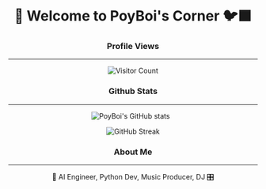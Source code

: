 <div align="center">
  <h1>👻 Welcome to PoyBoi's Corner 🐦‍⬛</h1>
</div>

<div align="center">
  <!-- <img src="https://komarev.com/ghpvc/?username=PoyBoi&color=green" alt="Profile views"/> -->
  
  <h3> Profile Views </h3>

  <hr />

  ![Visitor Count](https://profile-counter.glitch.me/PoyBoi/count.svg)
  
</div>

<div align="center">

  <h3> Github Stats </h3>

  <hr />

  <img 
    src="https://github-readme-stats.vercel.app/api?username=PoyBoi&show_icons=true&theme=radical"
    alt="PoyBoi's GitHub stats" 
    style="display: inline-block; margin-right: 10px;" />

  <a href="https://git.io/streak-stats">
    <img 
      src="https://github-readme-streak-stats.herokuapp.com?user=PoyBoi&theme=dark"
      alt="GitHub Streak" 
      style="display: inline-block;" />
  </a>
</div>

<div align="center">
  <h3> About Me </h3>

  <hr />

  🤖 AI Engineer, Python Dev, Music Producer, DJ 🎛️
</div>

<!-- ## Skills

- **Programming Languages:** Python, JavaScript, C++
- **Web Development:** HTML, CSS, React, Node.js, Django
- **Databases:** MySQL, PostgreSQL, MongoDB
- **DevOps:** Docker, Kubernetes, CI/CD, AWS

## GitHub Stats

## Top Languages

![Top Languages](https://github-readme-stats.vercel.app/api/top-langs/?username=PoyBoi&layout=compact&theme=radical)

## Past Year "Un"Wrapped

![alt text](git-wrapped-PoyBoi(1).png)

## Projects

Here are some of my favorite projects:

- [Project 1](https://github.com/PoyBoi/project1) - Brief description of project 1.
- [Project 2](https://github.com/PoyBoi/project2) - Brief description of project 2.
- [Project 3](https://github.com/PoyBoi/project3) - Brief description of project 3.

## Connect with Me

- [LinkedIn](https://www.linkedin.com/in/your-linkedin)
- [Twitter](https://twitter.com/your-twitter)
- [Personal Website](https://your-website.com)

⚡ Fun fact: I love exploring new technologies and applying them to solve real-world problems! -->
